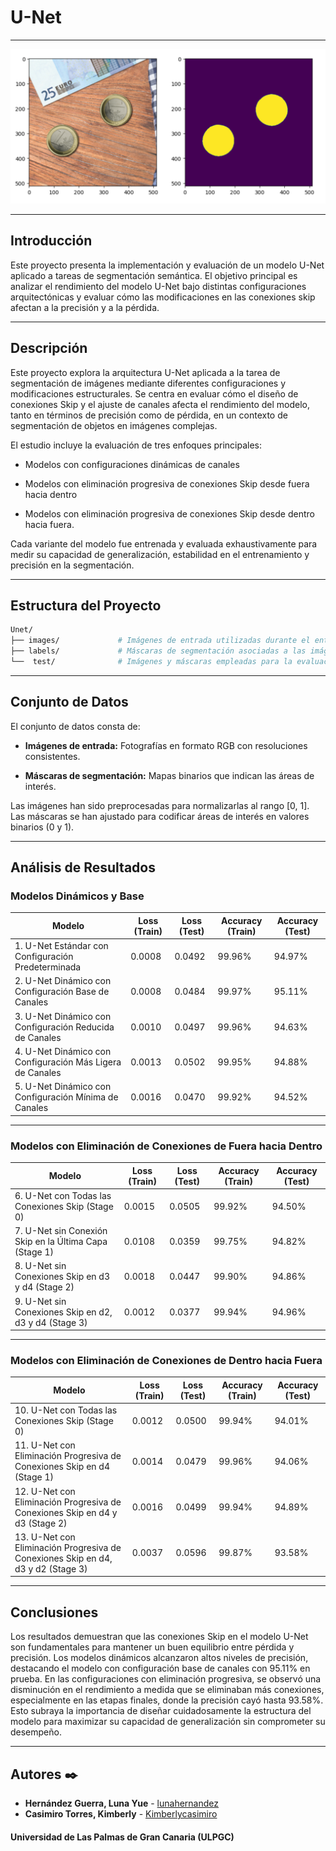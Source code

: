 # **U-Net**
---
![Unet](unet.png)

---

## **Introducción**

Este proyecto presenta la implementación y evaluación de un modelo U-Net aplicado a tareas de segmentación semántica. El objetivo principal es analizar el rendimiento del modelo U-Net bajo distintas configuraciones arquitectónicas y evaluar cómo las modificaciones en las conexiones skip afectan a la precisión y a la pérdida.

---

## **Descripción**

Este proyecto explora la arquitectura U-Net aplicada a la tarea de segmentación de imágenes mediante diferentes configuraciones y modificaciones estructurales. Se centra en evaluar cómo el diseño de conexiones Skip y el ajuste de canales afecta el rendimiento del modelo, tanto en términos de precisión como de pérdida, en un contexto de segmentación de objetos en imágenes complejas.

El estudio incluye la evaluación de tres enfoques principales: 

- Modelos con configuraciones dinámicas de canales

- Modelos con eliminación progresiva de conexiones Skip desde fuera hacia dentro

- Modelos con eliminación progresiva de conexiones Skip desde dentro hacia fuera. 

Cada variante del modelo fue entrenada y evaluada exhaustivamente para medir su capacidad de generalización, estabilidad en el entrenamiento y precisión en la segmentación.

---

## **Estructura del Proyecto**

``` bash
Unet/
├── images/             # Imágenes de entrada utilizadas durante el entrenamiento
├── labels/             # Máscaras de segmentación asociadas a las imágenes de entrenamiento
└──  test/              # Imágenes y máscaras empleadas para la evaluación del modelo
```
---

## **Conjunto de Datos**

El conjunto de datos consta de:

- **Imágenes de entrada:** Fotografías en formato RGB con resoluciones consistentes.

- **Máscaras de segmentación:** Mapas binarios que indican las áreas de interés.

Las imágenes han sido preprocesadas para normalizarlas al rango [0, 1]. Las máscaras se han ajustado para codificar áreas de interés en valores binarios (0 y 1).

---

## **Análisis de Resultados**

### Modelos Dinámicos y Base

| **Modelo**                                                                 | **Loss (Train)** | **Loss (Test)** | **Accuracy (Train)** | **Accuracy (Test)** |
|---------------------------------------------------------------------------|------------------|-----------------|----------------------|---------------------|
| 1. U-Net Estándar con Configuración Predeterminada                        | 0.0008           | 0.0492          | 99.96%               | 94.97%              |
| 2. U-Net Dinámico con Configuración Base de Canales                       | 0.0008           | 0.0484          | 99.97%               | 95.11%              |
| 3. U-Net Dinámico con Configuración Reducida de Canales                   | 0.0010           | 0.0497          | 99.96%               | 94.63%              |
| 4. U-Net Dinámico con Configuración Más Ligera de Canales                 | 0.0013           | 0.0502          | 99.95%               | 94.88%              |
| 5. U-Net Dinámico con Configuración Mínima de Canales                     | 0.0016           | 0.0470          | 99.92%               | 94.52%              |

---

### Modelos con Eliminación de Conexiones de Fuera hacia Dentro

| **Modelo**                                                                 | **Loss (Train)** | **Loss (Test)** | **Accuracy (Train)** | **Accuracy (Test)** |
|---------------------------------------------------------------------------|------------------|-----------------|----------------------|---------------------|
| 6. U-Net con Todas las Conexiones Skip (Stage 0)                          | 0.0015           | 0.0505          | 99.92%               | 94.50%              |
| 7. U-Net sin Conexión Skip en la Última Capa (Stage 1)                    | 0.0108           | 0.0359          | 99.75%               | 94.82%              |
| 8. U-Net sin Conexiones Skip en d3 y d4 (Stage 2)                         | 0.0018           | 0.0447          | 99.90%               | 94.86%              |
| 9. U-Net sin Conexiones Skip en d2, d3 y d4 (Stage 3)                     | 0.0012           | 0.0377          | 99.94%               | 94.96%              |

---

### Modelos con Eliminación de Conexiones de Dentro hacia Fuera

| **Modelo**                                                                 | **Loss (Train)** | **Loss (Test)** | **Accuracy (Train)** | **Accuracy (Test)** |
|---------------------------------------------------------------------------|------------------|-----------------|----------------------|---------------------|
| 10. U-Net con Todas las Conexiones Skip (Stage 0)                         | 0.0012           | 0.0500          | 99.94%               | 94.01%              |
| 11. U-Net con Eliminación Progresiva de Conexiones Skip en d4 (Stage 1)   | 0.0014           | 0.0479          | 99.96%               | 94.06%              |
| 12. U-Net con Eliminación Progresiva de Conexiones Skip en d4 y d3 (Stage 2)| 0.0016          | 0.0499          | 99.94%               | 94.89%              |
| 13. U-Net con Eliminación Progresiva de Conexiones Skip en d4, d3 y d2 (Stage 3)| 0.0037      | 0.0596          | 99.87%               | 93.58%              |

---

## **Conclusiones**

Los resultados demuestran que las conexiones Skip en el modelo U-Net son fundamentales para mantener un buen equilibrio entre pérdida y precisión. Los modelos dinámicos alcanzaron altos niveles de precisión, destacando el modelo con configuración base de canales con 95.11% en prueba. En las configuraciones con eliminación progresiva, se observó una disminución en el rendimiento a medida que se eliminaban más conexiones, especialmente en las etapas finales, donde la precisión cayó hasta 93.58%. Esto subraya la importancia de diseñar cuidadosamente la estructura del modelo para maximizar su capacidad de generalización sin comprometer su desempeño.

---

## **Autores** ✒️

* **Hernández Guerra, Luna Yue** - [lunahernandez](https://github.com/lunahernandez)
* **Casimiro Torres, Kimberly** - [Kimberlycasimiro](https://github.com/Kimberlycasimiro)

#### **Universidad de Las Palmas de Gran Canaria (ULPGC)**